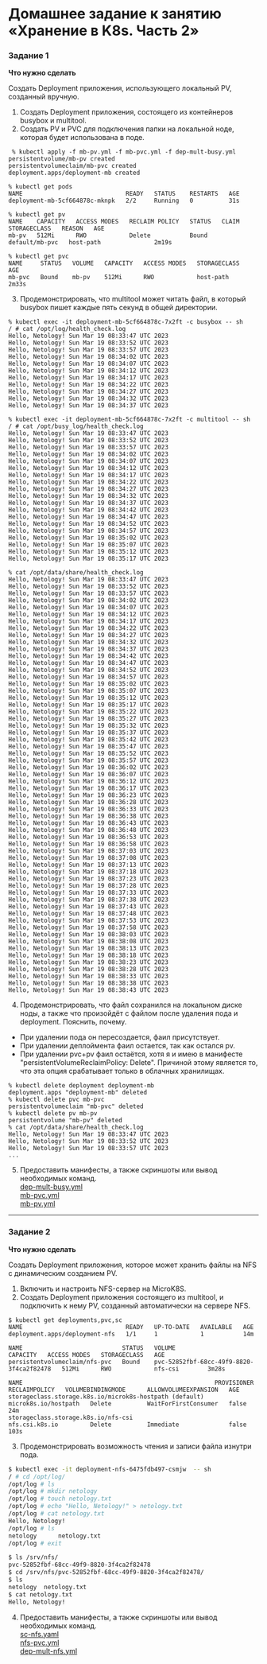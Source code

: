 # Домашнее задание к занятию «Хранение в K8s. Часть 2»

### Задание 1

**Что нужно сделать**

Создать Deployment приложения, использующего локальный PV, созданный вручную.

1. Создать Deployment приложения, состоящего из контейнеров busybox и multitool.
2. Создать PV и PVC для подключения папки на локальной ноде, которая будет использована в поде.
```
 % kubectl apply -f mb-pv.yml -f mb-pvc.yml -f dep-mult-busy.yml
persistentvolume/mb-pv created
persistentvolumeclaim/mb-pvc created
deployment.apps/deployment-mb created
```
```
% kubectl get pods
NAME                             READY   STATUS    RESTARTS   AGE
deployment-mb-5cf664878c-mknpk   2/2     Running   0          31s
```
```
% kubectl get pv  
NAME    CAPACITY   ACCESS MODES   RECLAIM POLICY   STATUS   CLAIM            STORAGECLASS   REASON   AGE
mb-pv   512Mi      RWO            Delete           Bound    default/mb-pvc   host-path               2m19s
```
```
% kubectl get pvc
NAME     STATUS   VOLUME   CAPACITY   ACCESS MODES   STORAGECLASS   AGE
mb-pvc   Bound    mb-pv    512Mi      RWO            host-path      2m33s
```
3. Продемонстрировать, что multitool может читать файл, в который busybox пишет каждые пять секунд в общей директории. 
```
% kubectl exec -it deployment-mb-5cf664878c-7x2ft -c busybox -- sh  
/ # cat /opt/log/health_check.log 
Hello, Netology! Sun Mar 19 08:33:47 UTC 2023
Hello, Netology! Sun Mar 19 08:33:52 UTC 2023
Hello, Netology! Sun Mar 19 08:33:57 UTC 2023
Hello, Netology! Sun Mar 19 08:34:02 UTC 2023
Hello, Netology! Sun Mar 19 08:34:07 UTC 2023
Hello, Netology! Sun Mar 19 08:34:12 UTC 2023
Hello, Netology! Sun Mar 19 08:34:17 UTC 2023
Hello, Netology! Sun Mar 19 08:34:22 UTC 2023
Hello, Netology! Sun Mar 19 08:34:27 UTC 2023
Hello, Netology! Sun Mar 19 08:34:32 UTC 2023
Hello, Netology! Sun Mar 19 08:34:37 UTC 2023
```
```
% kubectl exec -it deployment-mb-5cf664878c-7x2ft -c multitool -- sh
/ # cat /opt/busy_log/health_check.log 
Hello, Netology! Sun Mar 19 08:33:47 UTC 2023
Hello, Netology! Sun Mar 19 08:33:52 UTC 2023
Hello, Netology! Sun Mar 19 08:33:57 UTC 2023
Hello, Netology! Sun Mar 19 08:34:02 UTC 2023
Hello, Netology! Sun Mar 19 08:34:07 UTC 2023
Hello, Netology! Sun Mar 19 08:34:12 UTC 2023
Hello, Netology! Sun Mar 19 08:34:17 UTC 2023
Hello, Netology! Sun Mar 19 08:34:22 UTC 2023
Hello, Netology! Sun Mar 19 08:34:27 UTC 2023
Hello, Netology! Sun Mar 19 08:34:32 UTC 2023
Hello, Netology! Sun Mar 19 08:34:37 UTC 2023
Hello, Netology! Sun Mar 19 08:34:42 UTC 2023
Hello, Netology! Sun Mar 19 08:34:47 UTC 2023
Hello, Netology! Sun Mar 19 08:34:52 UTC 2023
Hello, Netology! Sun Mar 19 08:34:57 UTC 2023
Hello, Netology! Sun Mar 19 08:35:02 UTC 2023
Hello, Netology! Sun Mar 19 08:35:07 UTC 2023
Hello, Netology! Sun Mar 19 08:35:12 UTC 2023
Hello, Netology! Sun Mar 19 08:35:17 UTC 2023
```
```
% cat /opt/data/share/health_check.log
Hello, Netology! Sun Mar 19 08:33:47 UTC 2023
Hello, Netology! Sun Mar 19 08:33:52 UTC 2023
Hello, Netology! Sun Mar 19 08:33:57 UTC 2023
Hello, Netology! Sun Mar 19 08:34:02 UTC 2023
Hello, Netology! Sun Mar 19 08:34:07 UTC 2023
Hello, Netology! Sun Mar 19 08:34:12 UTC 2023
Hello, Netology! Sun Mar 19 08:34:17 UTC 2023
Hello, Netology! Sun Mar 19 08:34:22 UTC 2023
Hello, Netology! Sun Mar 19 08:34:27 UTC 2023
Hello, Netology! Sun Mar 19 08:34:32 UTC 2023
Hello, Netology! Sun Mar 19 08:34:37 UTC 2023
Hello, Netology! Sun Mar 19 08:34:42 UTC 2023
Hello, Netology! Sun Mar 19 08:34:47 UTC 2023
Hello, Netology! Sun Mar 19 08:34:52 UTC 2023
Hello, Netology! Sun Mar 19 08:34:57 UTC 2023
Hello, Netology! Sun Mar 19 08:35:02 UTC 2023
Hello, Netology! Sun Mar 19 08:35:07 UTC 2023
Hello, Netology! Sun Mar 19 08:35:12 UTC 2023
Hello, Netology! Sun Mar 19 08:35:17 UTC 2023
Hello, Netology! Sun Mar 19 08:35:22 UTC 2023
Hello, Netology! Sun Mar 19 08:35:27 UTC 2023
Hello, Netology! Sun Mar 19 08:35:32 UTC 2023
Hello, Netology! Sun Mar 19 08:35:37 UTC 2023
Hello, Netology! Sun Mar 19 08:35:42 UTC 2023
Hello, Netology! Sun Mar 19 08:35:47 UTC 2023
Hello, Netology! Sun Mar 19 08:35:52 UTC 2023
Hello, Netology! Sun Mar 19 08:35:57 UTC 2023
Hello, Netology! Sun Mar 19 08:36:02 UTC 2023
Hello, Netology! Sun Mar 19 08:36:07 UTC 2023
Hello, Netology! Sun Mar 19 08:36:12 UTC 2023
Hello, Netology! Sun Mar 19 08:36:17 UTC 2023
Hello, Netology! Sun Mar 19 08:36:23 UTC 2023
Hello, Netology! Sun Mar 19 08:36:28 UTC 2023
Hello, Netology! Sun Mar 19 08:36:33 UTC 2023
Hello, Netology! Sun Mar 19 08:36:38 UTC 2023
Hello, Netology! Sun Mar 19 08:36:43 UTC 2023
Hello, Netology! Sun Mar 19 08:36:48 UTC 2023
Hello, Netology! Sun Mar 19 08:36:53 UTC 2023
Hello, Netology! Sun Mar 19 08:36:58 UTC 2023
Hello, Netology! Sun Mar 19 08:37:03 UTC 2023
Hello, Netology! Sun Mar 19 08:37:08 UTC 2023
Hello, Netology! Sun Mar 19 08:37:13 UTC 2023
Hello, Netology! Sun Mar 19 08:37:18 UTC 2023
Hello, Netology! Sun Mar 19 08:37:23 UTC 2023
Hello, Netology! Sun Mar 19 08:37:28 UTC 2023
Hello, Netology! Sun Mar 19 08:37:33 UTC 2023
Hello, Netology! Sun Mar 19 08:37:38 UTC 2023
Hello, Netology! Sun Mar 19 08:37:43 UTC 2023
Hello, Netology! Sun Mar 19 08:37:48 UTC 2023
Hello, Netology! Sun Mar 19 08:37:53 UTC 2023
Hello, Netology! Sun Mar 19 08:37:58 UTC 2023
Hello, Netology! Sun Mar 19 08:38:03 UTC 2023
Hello, Netology! Sun Mar 19 08:38:08 UTC 2023
Hello, Netology! Sun Mar 19 08:38:13 UTC 2023
Hello, Netology! Sun Mar 19 08:38:18 UTC 2023
Hello, Netology! Sun Mar 19 08:38:23 UTC 2023
Hello, Netology! Sun Mar 19 08:38:28 UTC 2023
Hello, Netology! Sun Mar 19 08:38:33 UTC 2023
Hello, Netology! Sun Mar 19 08:38:38 UTC 2023
Hello, Netology! Sun Mar 19 08:38:43 UTC 2023
```
4. Продемонстрировать, что файл сохранился на локальном диске ноды, а также что произойдёт с файлом после удаления пода и deployment. Пояснить, почему.  
* При удалении пода он пересоздается, фаил присутствует.  
* При удалении деплоймента фаил остается, так как остался pv.  
* При удалении pvc+pv фаил остаётся, хотя я и имею в манифесте "persistentVolumeReclaimPolicy: Delete". Причиной этому является то, что эта опция срабатывает только в облачных хранилищах.
```
% kubectl delete deployment deployment-mb                      
deployment.apps "deployment-mb" deleted
% kubectl delete pvc mb-pvc              
persistentvolumeclaim "mb-pvc" deleted
% kubectl delete pv mb-pv  
persistentvolume "mb-pv" deleted
% cat /opt/data/share/health_check.log
Hello, Netology! Sun Mar 19 08:33:47 UTC 2023
Hello, Netology! Sun Mar 19 08:33:52 UTC 2023
Hello, Netology! Sun Mar 19 08:33:57 UTC 2023
...
```
5. Предоставить манифесты, а также скриншоты или вывод необходимых команд.  
[dep-mult-busy.yml](dep-mult-busy.yml)  
[mb-pvc.yml](mb-pvc.yml)  
[mb-pv.yml](mb-pv.yml)
------

### Задание 2

**Что нужно сделать**

Создать Deployment приложения, которое может хранить файлы на NFS с динамическим созданием PV.

1. Включить и настроить NFS-сервер на MicroK8S.
2. Создать Deployment приложения состоящего из multitool, и подключить к нему PV, созданный автоматически на сервере NFS.
```
$ kubectl get deployments,pvc,sc
NAME                             READY   UP-TO-DATE   AVAILABLE   AGE
deployment.apps/deployment-nfs   1/1     1            1           14m

NAME                            STATUS   VOLUME                                     CAPACITY   ACCESS MODES   STORAGECLASS   AGE
persistentvolumeclaim/nfs-pvc   Bound    pvc-52852fbf-68cc-49f9-8820-3f4ca2f82478   512Mi      RWO            nfs-csi        3m28s

NAME                                                      PROVISIONER            RECLAIMPOLICY   VOLUMEBINDINGMODE      ALLOWVOLUMEEXPANSION   AGE
storageclass.storage.k8s.io/microk8s-hostpath (default)   microk8s.io/hostpath   Delete          WaitForFirstConsumer   false                  24m
storageclass.storage.k8s.io/nfs-csi                       nfs.csi.k8s.io         Delete          Immediate              false                  103s
```
3. Продемонстрировать возможность чтения и записи файла изнутри пода. 
```bash
$ kubectl exec -it deployment-nfs-6475fdb497-csmjw  -- sh
/ # cd /opt/log/
/opt/log # ls
/opt/log # mkdir netology
/opt/log # touch netology.txt
/opt/log # echo "Hello, Netology!" > netology.txt 
/opt/log # cat netology.txt 
Hello, Netology!
/opt/log # ls
netology      netology.txt
/opt/log # exit
```
```bash
$ ls /srv/nfs/
pvc-52852fbf-68cc-49f9-8820-3f4ca2f82478
$ cd /srv/nfs/pvc-52852fbf-68cc-49f9-8820-3f4ca2f82478/
$ ls
netology  netology.txt
$ cat netology.txt 
Hello, Netology!
```
4. Предоставить манифесты, а также скриншоты или вывод необходимых команд.  
[sc-nfs.yaml](sc-nfs.yaml)   
[nfs-pvc.yml](nfs-pvc.yml)  
[dep-mult-nfs.yml](dep-mult-nfs.yml)